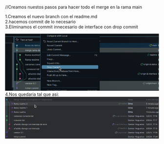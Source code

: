 //Creamos nuestos pasos para hacer todo el merge en la rama main

1.Creamos el nuevo branch con el readme.md<br>
2.hacemos commit de lo necesario<br>
3.Eliminamos el commit innecesario de interface con drop commit

![Hola](DropCommit.png)
4.Nos quedaria tal que asi:
![Merge](Ramas%20merge.png)
